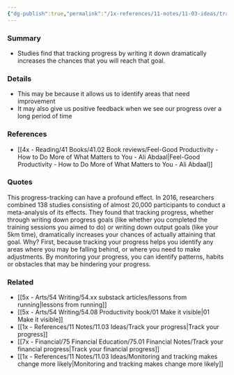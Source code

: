 ```yaml
---
{"dg-publish":true,"permalink":"/1x-references/11-notes/11-03-ideas/tracking-progress-increases-chances-of-achieving-a-goal/","title":"Tracking progress increases chances of achieving a goal","created":"2024-04-13T21:08:00.420+03:00","updated":"2024-04-13T21:08:00.420+03:00"}
---
```



### Summary
- Studies find that tracking progress by writing it down dramatically increases the chances that you will reach that goal.

### Details
- This may be because it allows us to identify areas that need improvement
- It may also give us positive feedback when we see our progress over a long period of time

### References
- [[4x - Reading/41 Books/41.02 Book reviews/Feel-Good Productivity - How to Do More of What Matters to You - Ali Abdaal\|Feel-Good Productivity - How to Do More of What Matters to You - Ali Abdaal]]

### Quotes
This progress-tracking can have a profound effect. In 2016, researchers combined 138 studies consisting of almost 20,000 participants to conduct a meta-analysis of its effects. They found that tracking progress, whether through writing down progress goals (like whether you completed the training sessions you aimed to do) or writing down output goals (like your 5km time), dramatically increases your chances of actually attaining that goal. Why? First, because tracking your progress helps you identify any areas where you may be falling behind, or where you need to make adjustments. By monitoring your progress, you can identify patterns, habits or obstacles that may be hindering your progress. 

### Related
- [[5x - Arts/54 Writing/54.xx substack articles/lessons from running\|lessons from running]]
- [[5x - Arts/54 Writing/54.08 Productivity book/01 Make it visible\|01 Make it visible]]
- [[1x - References/11 Notes/11.03 Ideas/Track your progress\|Track your progress]]
- [[7x - Financial/75 Financial Education/75.01 Financial Notes/Track your financial progress\|Track your financial progress]]
- [[1x - References/11 Notes/11.03 Ideas/Monitoring and tracking makes change more likely\|Monitoring and tracking makes change more likely]]
